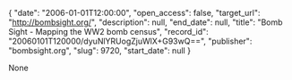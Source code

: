 {
  "date": "2006-01-01T12:00:00", 
  "open_access": false, 
  "target_url": "http://bombsight.org/", 
  "description": null, 
  "end_date": null, 
  "title": "Bomb Sight - Mapping the WW2 bomb census", 
  "record_id": "20060101T120000/dyuNlYRUogZjuWlX+G93wQ==", 
  "publisher": "bombsight.org", 
  "slug": 9720, 
  "start_date": null
}

None
